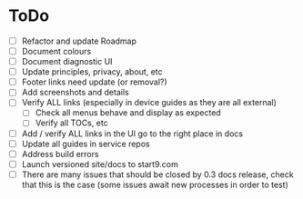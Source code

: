 # ToDo

- [ ] Refactor and update Roadmap
- [ ] Document colours
- [ ] Document diagnostic UI
- [ ] Update principles, privacy, about, etc
- [ ] Footer links need update (or removal?)
- [ ] Add screenshots and details
- [ ] Verify ALL links (especially in device guides as they are all external)
    - [ ] Check all menus behave and display as expected
    - [ ] Verify all TOCs, etc
- [ ] Add / verify ALL links in the UI go to the right place in docs
- [ ] Update all guides in service repos
- [ ] Address build errors
- [ ] Launch versioned site/docs to start9.com
- [ ] There are many issues that should be closed by 0.3 docs release, check that this is the case (some issues await new processes in order to test)

<!-- Checklist
# User Manual
- Getting Started
    - Introduction
    - Purchasing
    - Initial Setup
    - Device-specific Setup Guides <label links with connectivity, performance, reliability, or tuning>
            - Change to topic or hero boxes
            - (after release) create badges
- Configuration
    - Tor Setup
        - Desktop
            - Linux
            - Mac
            - Windows
        - Mobile
            - Android
            - iOS
        - Browser
            - FF Desktop
            - FF Mobile
    - LAN Setup
        - Desktop
            - Linux
            - Mac
            - Windows
        - Mobile
            - Android
            - iOS
- Tuning
    - DIY Guide
        - Hardware
        - EmbassyOS
    - Migrating to Embassy
        - From Umbrel
    - Advanced Configurations
        - SSH over Tor
    - EmbassyOS
    - Service-specific Guides
# Learn
    - Concepts
    - FAQ - remove anything no longer relevant in 0.3
        - Embassy
            - Device
            - OS
            - DIY
# Developer Documentation
    - embassyd
    - embassy-sdk
    - Service Packaging Spec
        - Overview
        - Wrapper
        - Manifest
        - Docker
        - Makefile
        - Config
        - Properties
        - Instructions
        - Backups
        - Submission Process
    - Service Packaging Walkthrough (Hello-World Example)
    - Development FAQ
        - Contributing
        - Service Packaging
-->
